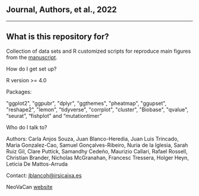 Journal, Authors, et al., 2022
------------------------------------
------------------------------------
 

What is this repository for?
----------------------------

Collection of data sets and R customized scripts for reproduce main figures from the [manuscript](http://pubmed.com).

How do I get set up?

R version >= 4.0

Packages:

"ggplot2", "ggpubr", "dplyr", "ggthemes", "pheatmap", "ggupset", "reshape2", "lemon", "tidyverse", "corrplot", "cluster", "Biobase", "qvalue", “seurat”, “fishplot” and “mutationtimer”

Who do I talk to?

Authors: Carla Anjos Souza, Juan Blanco-Heredia, Juan Luis Trincado, Maria Gonzalez-Cao, Samuel Gonçalves-Ribeiro, Nuria de la Iglesia, Sarah Ruiz Gil, Clare Puttick, Samandhy Cedeño, Maurizio Callari, Rafael Rossell, Christian Brander, Nicholas McGranahan, Francesc Tressera, Holger Heyn, Leticia De Mattos-Arruda 

Contact: jblancoh@irsicaixa.es

NeoVaCan [website](https://www.irsicaixa.es/en/neoantigens-and-therapeutic-vaccines-cancer-neovacan)
